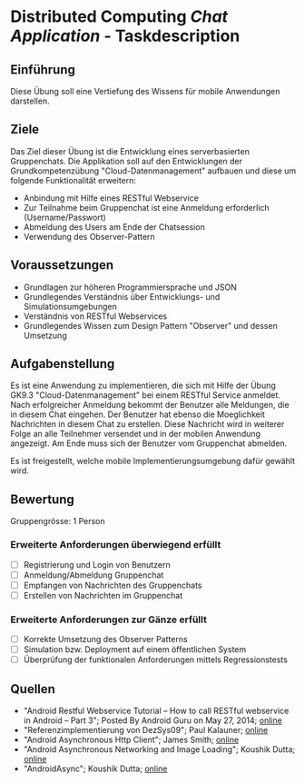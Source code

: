 # Distributed Computing *Chat Application* - Taskdescription

## Einführung
Diese Übung soll eine Vertiefung des Wissens für mobile Anwendungen darstellen.

## Ziele
Das Ziel dieser Übung ist die Entwicklung eines serverbasierten Gruppenchats. Die Applikation soll auf den Entwicklungen der Grundkompetenzübung "Cloud-Datenmanagement" aufbauen und diese um folgende Funktionalität erweitern:

* Anbindung mit Hilfe eines RESTful Webservice
* Zur Teilnahme beim Gruppenchat ist eine Anmeldung erforderlich (Username/Passwort)
* Abmeldung des Users am Ende der Chatsession
* Verwendung des Observer-Pattern

## Voraussetzungen

* Grundlagen zur höheren Programmiersprache und JSON
* Grundlegendes Verständnis über Entwicklungs- und Simulationsumgebungen
* Verständnis von RESTful Webservices
* Grundlegendes Wissen zum Design Pattern "Observer" und dessen Umsetzung

## Aufgabenstellung

Es ist eine Anwendung zu implementieren, die sich mit Hilfe der Übung GK9.3 "Cloud-Datenmanagement" bei einem RESTful Service anmeldet. Nach erfolgreicher Anmeldung bekommt der Benutzer alle Meldungen, die in diesem Chat eingehen. Der Benutzer hat ebenso die Moeglichkeit Nachrichten in diesem Chat zu erstellen. Diese Nachricht wird in weiterer Folge an alle Teilnehmer versendet und in der mobilen Anwendung angezeigt. Am Ende muss sich der Benutzer vom Gruppenchat abmelden.

Es ist freigestellt, welche mobile Implementierungsumgebung dafür gewählt wird.


## Bewertung
Gruppengrösse: 1 Person
### Erweiterte Anforderungen **überwiegend erfüllt**
- [ ] Registrierung und Login von Benutzern
- [ ] Anmeldung/Abmeldung Gruppenchat
- [ ] Empfangen von Nachrichten des Gruppenchats
- [ ] Erstellen von Nachrichten im Gruppenchat
### Erweiterte Anforderungen **zur Gänze erfüllt**
- [ ] Korrekte Umsetzung des Observer Patterns
- [ ] Simulation bzw. Deployment auf einem öffentlichen System
- [ ] Überprüfung der funktionalen Anforderungen mittels Regressionstests

## Quellen
* "Android Restful Webservice Tutorial – How to call RESTful webservice in Android – Part 3"; Posted By Android Guru on May 27, 2014; [online](http://programmerguru.com/android-tutorial/android-restful-webservice-tutorial-how-to-call-restful-webservice-in-android-part-3/)
* "Referenzimplementierung von DezSys09"; Paul Kalauner; [online](https://github.com/pkalauner-tgm/dezsys09-java-webservices)
* "Android Asynchronous Http Client"; James Smith; [online](http://loopj.com/android-async-http/)
* "Android Asynchronous Networking and Image Loading"; Koushik Dutta; [online](https://github.com/koush/ion)
* "AndroidAsync"; Koushik Dutta; [online](https://github.com/koush/AndroidAsync)

